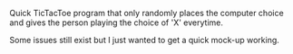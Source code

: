 Quick TicTacToe program that only randomly places the computer choice and gives the person playing the choice of 'X' everytime.

Some issues still exist but I just wanted to get a quick mock-up working.
